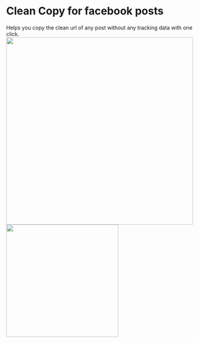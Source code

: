 # Clean Copy for facebook posts
 Helps you copy the clean url of any post without any tracking data with one click.
 <br>
<img src="https://user-images.githubusercontent.com/54943086/178617721-243b7547-7b55-4c37-87c9-9b1962a5bf32.png" width="500"/>
<img src="https://user-images.githubusercontent.com/54943086/178617993-21f92638-e3b2-4b5e-afa4-78d9682b4005.png" width="300"/>
